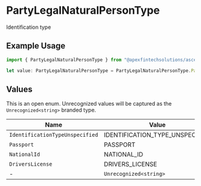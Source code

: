 # PartyLegalNaturalPersonType

Identification type

## Example Usage

```typescript
import { PartyLegalNaturalPersonType } from "@apexfintechsolutions/ascend-sdk/models/components";

let value: PartyLegalNaturalPersonType = PartyLegalNaturalPersonType.Passport;
```

## Values

This is an open enum. Unrecognized values will be captured as the `Unrecognized<string>` branded type.

| Name                            | Value                           |
| ------------------------------- | ------------------------------- |
| `IdentificationTypeUnspecified` | IDENTIFICATION_TYPE_UNSPECIFIED |
| `Passport`                      | PASSPORT                        |
| `NationalId`                    | NATIONAL_ID                     |
| `DriversLicense`                | DRIVERS_LICENSE                 |
| -                               | `Unrecognized<string>`          |